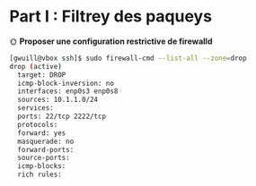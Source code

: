 # Part I : Filtrey des paqueys

🌞 **Proposer une configuration restrictive de firewalld**

```sh
[gwuill@vbox ssh]$ sudo firewall-cmd --list-all --zone=drop
drop (active)
  target: DROP
  icmp-block-inversion: no
  interfaces: enp0s3 enp0s8
  sources: 10.1.1.0/24
  services:
  ports: 22/tcp 2222/tcp
  protocols:
  forward: yes
  masquerade: no
  forward-ports:
  source-ports:
  icmp-blocks:
  rich rules:
```

